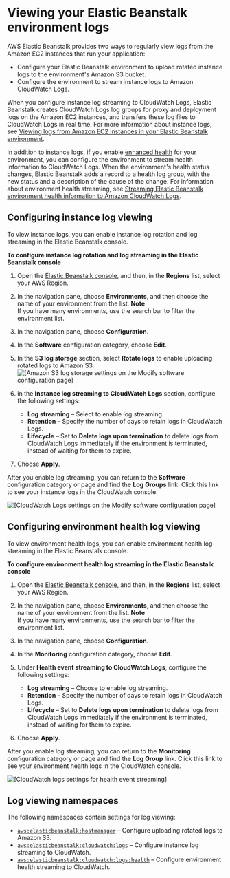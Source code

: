# Viewing your Elastic Beanstalk environment logs<a name="environments-cfg-logging"></a>

AWS Elastic Beanstalk provides two ways to regularly view logs from the Amazon EC2 instances that run your application:
+ Configure your Elastic Beanstalk environment to upload rotated instance logs to the environment's Amazon S3 bucket\.
+ Configure the environment to stream instance logs to Amazon CloudWatch Logs\.

When you configure instance log streaming to CloudWatch Logs, Elastic Beanstalk creates CloudWatch Logs log groups for proxy and deployment logs on the Amazon EC2 instances, and transfers these log files to CloudWatch Logs in real time\. For more information about instance logs, see [Viewing logs from Amazon EC2 instances in your Elastic Beanstalk environment](using-features.logging.md)\.

In addition to instance logs, if you enable [enhanced health](health-enhanced.md) for your environment, you can configure the environment to stream health information to CloudWatch Logs\. When the environment's health status changes, Elastic Beanstalk adds a record to a health log group, with the new status and a description of the cause of the change\. For information about environment health streaming, see [Streaming Elastic Beanstalk environment health information to Amazon CloudWatch Logs](AWSHowTo.cloudwatchlogs.envhealth.md)\.

## Configuring instance log viewing<a name="environments-cfg-logging-console"></a>

To view instance logs, you can enable instance log rotation and log streaming in the Elastic Beanstalk console\.

**To configure instance log rotation and log streaming in the Elastic Beanstalk console**

1. Open the [Elastic Beanstalk console](https://console.aws.amazon.com/elasticbeanstalk), and then, in the **Regions** list, select your AWS Region\.

1. In the navigation pane, choose **Environments**, and then choose the name of your environment from the list\.
**Note**  
If you have many environments, use the search bar to filter the environment list\.

1. In the navigation pane, choose **Configuration**\.

1. In the **Software** configuration category, choose **Edit**\.

1. In the **S3 log storage** section, select **Rotate logs** to enable uploading rotated logs to Amazon S3\.  
![\[Amazon S3 log storage settings on the Modify software configuration page\]](http://docs.aws.amazon.com/elasticbeanstalk/latest/dg/images/log-streaming-s3.png)

1. in the **Instance log streaming to CloudWatch Logs** section, configure the following settings:
   + **Log streaming** – Select to enable log streaming\.
   + **Retention** – Specify the number of days to retain logs in CloudWatch Logs\.
   + **Lifecycle** – Set to **Delete logs upon termination** to delete logs from CloudWatch Logs immediately if the environment is terminated, instead of waiting for them to expire\.

1. Choose **Apply**\.

After you enable log streaming, you can return to the **Software** configuration category or page and find the **Log Groups** link\. Click this link to see your instance logs in the CloudWatch console\.

![\[CloudWatch Logs settings on the Modify software configuration page\]](http://docs.aws.amazon.com/elasticbeanstalk/latest/dg/images/log-streaming-screen.png)

## Configuring environment health log viewing<a name="environments-cfg-logging-health-console"></a>

To view environment health logs, you can enable environment health log streaming in the Elastic Beanstalk console\.

**To configure environment health log streaming in the Elastic Beanstalk console**

1. Open the [Elastic Beanstalk console](https://console.aws.amazon.com/elasticbeanstalk), and then, in the **Regions** list, select your AWS Region\.

1. In the navigation pane, choose **Environments**, and then choose the name of your environment from the list\.
**Note**  
If you have many environments, use the search bar to filter the environment list\.

1. In the navigation pane, choose **Configuration**\.

1. In the **Monitoring** configuration category, choose **Edit**\.

1. Under **Health event streaming to CloudWatch Logs**, configure the following settings:
   + **Log streaming** – Choose to enable log streaming\.
   + **Retention** – Specify the number of days to retain logs in CloudWatch Logs\.
   + **Lifecycle** – Set to **Delete logs upon termination** to delete logs from CloudWatch Logs immediately if the environment is terminated, instead of waiting for them to expire\.

1. Choose **Apply**\.

After you enable log streaming, you can return to the **Monitoring** configuration category or page and find the **Log Group** link\. Click this link to see your environment health logs in the CloudWatch console\.

![\[CloudWatch logs settings for health event streaming\]](http://docs.aws.amazon.com/elasticbeanstalk/latest/dg/images/log-streaming-health-screen.png)

## Log viewing namespaces<a name="environments-cfg-logging-namespaces"></a>

The following namespaces contain settings for log viewing:
+ [`aws:elasticbeanstalk:hostmanager`](command-options-general.md#command-options-general-elasticbeanstalkhostmanager) – Configure uploading rotated logs to Amazon S3\.
+ [`aws:elasticbeanstalk:cloudwatch:logs`](command-options-general.md#command-options-general-cloudwatchlogs) – Configure instance log streaming to CloudWatch\.
+ [`aws:elasticbeanstalk:cloudwatch:logs:health`](command-options-general.md#command-options-general-cloudwatchlogs-health) – Configure environment health streaming to CloudWatch\.